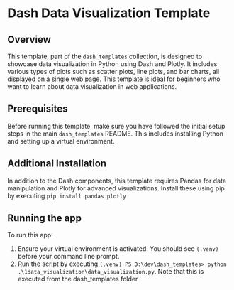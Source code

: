 # Dash Data Visualization Template

## Overview

This template, part of the `dash_templates` collection, is designed to showcase data visualization in Python using Dash and Plotly. It includes various types of plots such as scatter plots, line plots, and bar charts, all displayed on a single web page. This template is ideal for beginners who want to learn about data visualization in web applications.

## Prerequisites

Before running this template, make sure you have followed the initial setup steps in the main `dash_templates` README. This includes installing Python and setting up a virtual environment.

## Additional Installation

In addition to the Dash components, this template requires Pandas for data manipulation and Plotly for advanced visualizations. Install these using pip by executing `pip install pandas plotly`

## Running the app

To run this app:
1. Ensure your virtual environment is activated. You should see `(.venv)` before your command line prompt.
2. Run the script by executing `(.venv) PS D:\dev\dash_templates> python .\1data_visualization\data_visualization.py`. Note that this is executed from the dash_templates folder